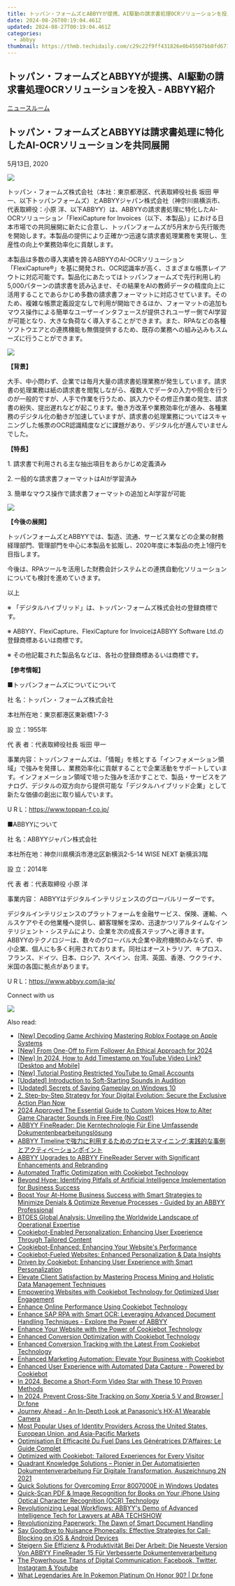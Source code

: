 ```yaml
---
title: トッパン・フォームズとABBYYが提携、AI駆動の請求書処理OCRソリューションを投入 - ABBYY紹介
date: 2024-08-26T00:19:04.461Z
updated: 2024-08-27T00:19:04.461Z
categories:
  - abbyy
thumbnail: https://thmb.techidaily.com/c29c22f9ff431826e0b45507bb8fd6710d810a2c350e0ba60cc8399b6967ad03.jpg
---
```


## トッパン・フォームズとABBYYが提携、AI駆動の請求書処理OCRソリューションを投入 - ABBYY紹介

[ニュースルーム](https://tools.techidaily.com/abbyy/products/)

## トッパン・フォームズとABBYYは請求書処理に特化したAI-OCRソリューションを共同展開

5月13日, 2020

![](https://content.abbyy.com/-/media/project/abbyy/abbyy/branchtemplates/shutterstock_1272462163_1296-x-729.jpg?h=729&iar=0&w=1296)

トッパン・フォームズ株式会社（本社：東京都港区、代表取締役社長 坂田 甲一、以下トッパンフォームズ）とABBYYジャパン株式会社（神奈川県横浜市、代表取締役：小原 洋、以下ABBYY）は、ABBYYの請求書処理に特化したAI-OCRソリューション「FlexiCapture for Invoices（以下、本製品）」における日本市場での共同展開に新たに合意し、トッパンフォームズが5月末から先行販売を開始します。本製品の提供により正確かつ迅速な請求書処理業務を実現し、生産性の向上や業務効率化に貢献します。

  
本製品は多数の導入実績を誇るABBYYのAI-OCRソリューション「FlexiCapture®」を基に開発され、OCR認識率が高く、さまざまな帳票レイアウトに対応可能です。製品化にあたってはトッパンフォームズで先行利用し約5,000パターンの請求書を読み込ませ、その結果をAIの教師データの精度向上に活用することであらかじめ多数の請求書フォーマットに対応させています。そのため、複雑な帳票定義設定なしで利用が開始できるほか、フォーマットの追加もマウス操作による簡単なユーザーインタフェースが提供されユーザー側でAI学習が可能となり、大きな負荷なく導入することができます。また、RPAなどの各種ソフトウエアとの連携機能も無償提供するため、既存の業務への組み込みもスムーズに行うことができます。

![](https://static1.abbyy.com/abbyycommedia/25199/200513_tfabbyy_0422-2-1-3.gif)

**【背景】**

大手、中小問わず、企業では毎月大量の請求書処理業務が発生しています。請求書の処理業務は紙の請求書を閲覧しながら、複数人でデータの入力や照合を行うのが一般的ですが、人手で作業を行うため、誤入力やその修正作業の発生、請求書の紛失、提出遅れなどが起こります。働き方改革や業務効率化が進み、各種業務のデジタル化の動きが加速していますが、請求書の処理業務についてはスキャニングした帳票のOCR認識精度などに課題があり、デジタル化が進んでいませんでした。

  
**【特長】**

1\. 請求書で利用される主な抽出項目をあらかじめ定義済み

2\. 一般的な請求書フォーマットはAIが学習済み

3\. 簡単なマウス操作で請求書フォーマットの追加とAI学習が可能

![](https://static1.abbyy.com/abbyycommedia/25198/200513_tfabbyy_0422-2-1-5_2.gif)

**【今後の展開】**

トッパンフォームズとABBYYでは、製造、流通、サービス業などの企業の財務経理部門、管理部門を中心に本製品を拡販し、2020年度に本製品の売上1億円を目指します。

今後は、RPAツールを活用した財務会計システムとの連携自動化ソリューションについても検討を進めていきます。

以上

  
※ 「デジタルハイブリッド」は、トッパン･フォームズ株式会社の登録商標です。

※ ABBYY、FlexiCapture、FlexiCapture for InvoiceはABBYY Software Ltd.の登録商標あるいは商標です。

※ その他記載された製品名などは、各社の登録商標あるいは商標です。

**【参考情報】**

■トッパンフォームズについてについて

社 名：トッパン・フォームズ株式会社

本社所在地：東京都港区東新橋1-7-3

設 立：1955年

代 表 者：代表取締役社長 坂田 甲一

事業内容：トッパンフォームズは、「情報」を核とする「インフォメーション領域」で強みを発揮し、業務効率化に貢献することで企業活動をサポートしています。インフォメーション領域で培った強みを活かすことで、製品・サービスをアナログ、デジタルの双方向から提供可能な「デジタルハイブリッド企業」として新たな価値の創出に取り組んでいます。

U R L：<https://www.toppan-f.co.jp/>

  
■ABBYYについて

社 名：ABBYYジャパン株式会社

本社所在地：神奈川県横浜市港北区新横浜2-5-14 WISE NEXT 新横浜3階

設 立：2014年

代 表 者：代表取締役 小原 洋

事業内容： ABBYYはデジタルインテリジェンスのグローバルリーダーです。

デジタルインテリジェンスのプラットフォームを金融サービス、保険、運輸、ヘルスケアやその他業種へ提供し、顧客理解を深め、迅速かつリアルタイムなインテリジェント・システムにより、企業を次の成長ステップへと導きます。ABBYYのテクノロジーは、数々のグローバル大企業や政府機関のみならず、中小企業、個人にも多く利用されております。同社はオーストラリア、キプロス、フランス、ドイツ、日本、ロシア、スペイン、台湾、英国、香港、ウクライナ、米国の各国に拠点があります。

U R L：<https://www.abbyy.com/ja-jp/>

Connect with us

<ins class="adsbygoogle"
     style="display:block"
     data-ad-format="autorelaxed"
     data-ad-client="ca-pub-7571918770474297"
     data-ad-slot="1223367746"></ins>



<ins class="adsbygoogle"
     style="display:block"
     data-ad-client="ca-pub-7571918770474297"
     data-ad-slot="8358498916"
     data-ad-format="auto"
     data-full-width-responsive="true"></ins>

<!-- affiliate ads begin -->
<a href="https://estore.macxdvd.com/order/checkout.php?PRODS=4526659&QTY=1&AFFILIATE=108875&CART=1"><img src="https://www.macxdvd.com/affiliate/new-banner/vcp-500x500.jpg" border="0"></a>
<!-- affiliate ads end -->
<span class="atpl-alsoreadstyle">Also read:</span>
<div><ul>
<li><a href="https://screen-mirroring-recording.techidaily.com/new-decoding-game-archiving-mastering-roblox-footage-on-apple-systems/"><u>[New] Decoding Game Archiving  Mastering Roblox Footage on Apple Systems</u></a></li>
<li><a href="https://eaxpv-info.techidaily.com/new-from-one-off-to-firm-follower-an-ethical-approach-for-2024/"><u>[New] From One-Off to Firm Follower  An Ethical Approach for 2024</u></a></li>
<li><a href="https://eaxpv-info.techidaily.com/new-in-2024-how-to-add-timestamp-on-youtube-video-link-desktop-and-mobile/"><u>[New] In 2024, How to Add Timestamp on YouTube Video Link? [Desktop and Mobile]</u></a></li>
<li><a href="https://youtube-tips.techidaily.com/utorial-posting-restricted-youtube-to-gmail-accounts/"><u>[New] Tutorial  Posting Restricted YouTube to Gmail Accounts</u></a></li>
<li><a href="https://extra-approaches.techidaily.com/updated-introduction-to-soft-starting-sounds-in-audition/"><u>[Updated] Introduction to Soft-Starting Sounds in Audition</u></a></li>
<li><a href="https://on-screen-recording.techidaily.com/updated-secrets-of-saving-gameplay-on-windows-10/"><u>[Updated] Secrets of Saving Gameplay on Windows 10</u></a></li>
<li><a href="https://discover-alternatives.techidaily.com/2-step-by-step-strategy-for-your-digital-evolution-secure-the-exclusive-action-plan-now/"><u>2. Step-by-Step Strategy for Your Digital Evolution: Secure the Exclusive Action Plan Now</u></a></li>
<li><a href="https://fox-access.techidaily.com/2024-approved-the-essential-guide-to-custom-voices-how-to-alter-game-character-sounds-in-free-fire-no-cost/"><u>2024 Approved  The Essential Guide to Custom Voices  How to Alter Game Character Sounds in Free Fire (No Cost!)</u></a></li>
<li><a href="https://discover-alternatives.techidaily.com/abbyy-finereader-die-kerntechnologie-fur-eine-umfassende-dokumentenbearbeitungslosung/"><u>ABBYY FineReader: Die Kerntechnologie Für Eine Umfassende Dokumentenbearbeitungslösung</u></a></li>
<li><a href="https://discover-alternatives.techidaily.com/abbyy-timeline/"><u>ABBYY Timelineで強力に利用するためのプロセスマイニング:実践的な事例とアクティベーションポイント</u></a></li>
<li><a href="https://discover-alternatives.techidaily.com/abbyy-upgrades-to-abbyy-finereader-server-with-significant-enhancements-and-rebranding/"><u>ABBYY Upgrades to ABBYY FineReader Server with Significant Enhancements and Rebranding</u></a></li>
<li><a href="https://discover-alternatives.techidaily.com/automated-traffic-optimization-with-cookiebot-technology/"><u>Automated Traffic Optimization with Cookiebot Technology</u></a></li>
<li><a href="https://discover-alternatives.techidaily.com/beyond-hype-identifying-pitfalls-of-artificial-intelligence-implementation-for-business-success/"><u>Beyond Hype: Identifying Pitfalls of Artificial Intelligence Implementation for Business Success</u></a></li>
<li><a href="https://discover-alternatives.techidaily.com/boost-your-at-home-business-success-with-smart-strategies-to-minimize-denials-and-optimize-revenue-processes-guided-by-an-abbyy-professional/"><u>Boost Your At-Home Business Success with Smart Strategies to Minimize Denials & Optimize Revenue Processes - Guided by an ABBYY Professional</u></a></li>
<li><a href="https://discover-alternatives.techidaily.com/btoes-global-analysis-unveiling-the-worldwide-landscape-of-operational-expertise/"><u>BTOES Global Analysis: Unveiling the Worldwide Landscape of Operational Expertise</u></a></li>
<li><a href="https://discover-alternatives.techidaily.com/cookiebot-enabled-personalization-enhancing-user-experience-through-tailored-content/"><u>Cookiebot-Enabled Personalization: Enhancing User Experience Through Tailored Content</u></a></li>
<li><a href="https://discover-alternatives.techidaily.com/cookiebot-enhanced-enhancing-your-websites-performance/"><u>Cookiebot-Enhanced: Enhancing Your Website's Performance</u></a></li>
<li><a href="https://discover-alternatives.techidaily.com/cookiebot-fueled-websites-enhanced-personalization-and-data-insights/"><u>Cookiebot-Fueled Websites: Enhanced Personalization & Data Insights</u></a></li>
<li><a href="https://discover-alternatives.techidaily.com/driven-by-cookiebot-enhancing-user-experience-with-smart-personalization/"><u>Driven by Cookiebot: Enhancing User Experience with Smart Personalization</u></a></li>
<li><a href="https://discover-alternatives.techidaily.com/elevate-client-satisfaction-by-mastering-process-mining-and-holistic-data-management-techniques/"><u>Elevate Client Satisfaction by Mastering Process Mining and Holistic Data Management Techniques</u></a></li>
<li><a href="https://discover-alternatives.techidaily.com/empowering-websites-with-cookiebot-technology-for-optimized-user-engagement/"><u>Empowering Websites with Cookiebot Technology for Optimized User Engagement</u></a></li>
<li><a href="https://discover-alternatives.techidaily.com/enhance-online-performance-using-cookiebot-technology/"><u>Enhance Online Performance Using Cookiebot Technology</u></a></li>
<li><a href="https://discover-alternatives.techidaily.com/enhance-sap-rpa-with-smart-ocr-leveraging-advanced-document-handling-techniques-explore-the-power-of-abbyy/"><u>Enhance SAP RPA with Smart OCR: Leveraging Advanced Document Handling Techniques - Explore the Power of ABBYY</u></a></li>
<li><a href="https://discover-alternatives.techidaily.com/enhance-your-website-with-the-power-of-cookiebot-technology/"><u>Enhance Your Website with the Power of Cookiebot Technology</u></a></li>
<li><a href="https://discover-alternatives.techidaily.com/enhanced-conversion-optimization-with-cookiebot-technology/"><u>Enhanced Conversion Optimization with Cookiebot Technology</u></a></li>
<li><a href="https://discover-alternatives.techidaily.com/enhanced-conversion-tracking-with-the-latest-from-cookiebot-technology/"><u>Enhanced Conversion Tracking with the Latest From Cookiebot Technology</u></a></li>
<li><a href="https://discover-alternatives.techidaily.com/enhanced-marketing-automation-elevate-your-business-with-cookiebot/"><u>Enhanced Marketing Automation: Elevate Your Business with Cookiebot</u></a></li>
<li><a href="https://discover-alternatives.techidaily.com/enhanced-user-experience-with-automated-data-capture-powered-by-cookiebot/"><u>Enhanced User Experience with Automated Data Capture - Powered by Cookiebot</u></a></li>
<li><a href="https://youtube-video-recordings.techidaily.com/in-2024-become-a-short-form-video-star-with-these-10-proven-methods/"><u>In 2024, Become a Short-Form Video Star with These 10 Proven Methods</u></a></li>
<li><a href="https://phone-solutions.techidaily.com/in-2024-prevent-cross-site-tracking-on-sony-xperia-5-v-and-browser-drfone-by-drfone-virtual-android/"><u>In 2024, Prevent Cross-Site Tracking on Sony Xperia 5 V and Browser | Dr.fone</u></a></li>
<li><a href="https://extra-resources.techidaily.com/journey-ahead-an-in-depth-look-at-panasonics-hx-a1-wearable-camera/"><u>Journey Ahead - An In-Depth Look at Panasonic’s HX-A1 Wearable Camera</u></a></li>
<li><a href="https://discover-alternatives.techidaily.com/most-popular-uses-of-identity-providers-across-the-united-states-european-union-and-asia-pacific-markets/"><u>Most Popular Uses of Identity Providers Across the United States, European Union, and Asia-Pacific Markets</u></a></li>
<li><a href="https://discover-alternatives.techidaily.com/optimisation-et-efficacite-du-fuel-dans-les-generatrices-daffaires-le-guide-complet/"><u>Optimisation Et Efficacité Du Fuel Dans Les Génératrices D'Affaires: Le Guide Complet</u></a></li>
<li><a href="https://discover-alternatives.techidaily.com/optimized-with-cookiebot-tailored-experiences-for-every-visitor/"><u>Optimized with Cookiebot: Tailored Experiences for Every Visitor</u></a></li>
<li><a href="https://discover-alternatives.techidaily.com/quadrant-knowledge-solutions-pionier-in-der-automatisierten-dokumentenverarbeitung-fur-digitale-transformation-auszeichnung-2n-2021/"><u>Quadrant Knowledge Solutions – Pionier in Der Automatisierten Dokumentenverarbeitung Für Digitale Transformation, Auszeichnung 2N 2021</u></a></li>
<li><a href="https://common-error.techidaily.com/quick-solutions-for-overcoming-error-8007000e-in-windows-updates/"><u>Quick Solutions for Overcoming Error 8007000E in Windows Updates</u></a></li>
<li><a href="https://discover-alternatives.techidaily.com/quick-scan-pdf-and-image-recognition-for-books-on-your-iphone-using-optical-character-recognition-ocr-technology/"><u>Quick-Scan PDF & Image Recognition for Books on Your iPhone Using Optical Character Recognition (OCR) Technology</u></a></li>
<li><a href="https://discover-alternatives.techidaily.com/revolutionizing-legal-workflows-abbyys-demo-of-advanced-intelligence-tech-for-lawyers-at-aba-techshow/"><u>Revolutionizing Legal Workflows: ABBYY's Demo of Advanced Intelligence Tech for Lawyers at ABA TECHSHOW</u></a></li>
<li><a href="https://discover-alternatives.techidaily.com/revolutionizing-paperwork-the-dawn-of-smart-document-handling/"><u>Revolutionizing Paperwork: The Dawn of Smart Document Handling</u></a></li>
<li><a href="https://app-tips.techidaily.com/say-goodbye-to-nuisance-phonecalls-effective-strategies-for-call-blocking-on-ios-and-android-devices/"><u>Say Goodbye to Nuisance Phonecalls: Effective Strategies for Call-Blocking on iOS & Android Devices</u></a></li>
<li><a href="https://discover-alternatives.techidaily.com/steigern-sie-effizienz-and-produktivitat-bei-der-arbeit-die-neueste-version-von-abbyy-finereader-15-fur-verbesserte-dokumentenverarbeitung/"><u>Steigern Sie Effizienz & Produktivität Bei Der Arbeit: Die Neueste Version Von ABBYY FineReader 15 Für Verbesserte Dokumentenverarbeitung</u></a></li>
<li><a href="https://win-forum.techidaily.com/the-powerhouse-titans-of-digital-communication-facebook-twitter-instagram-and-youtube/"><u>The Powerhouse Titans of Digital Communication: Facebook, Twitter, Instagram & Youtube</u></a></li>
<li><a href="https://pokemon-go-android.techidaily.com/what-legendaries-are-in-pokemon-platinum-on-honor-90-drfone-by-drfone-virtual-android/"><u>What Legendaries Are In Pokemon Platinum On Honor 90? | Dr.fone</u></a></li>
</ul></div>
